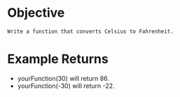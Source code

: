 # Objective
    Write a function that converts Celsius to Fahrenheit.

# Example Returns
* yourFunction(30) will return 86.
* yourFunction(-30) will return -22.